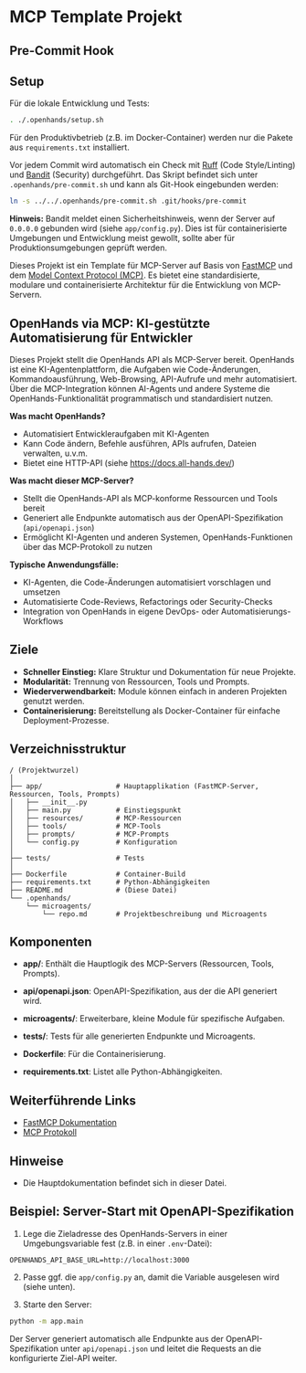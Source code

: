 # MCP Template Projekt

## Pre-Commit Hook
## Setup

Für die lokale Entwicklung und Tests:

```bash
. ./.openhands/setup.sh
```

Für den Produktivbetrieb (z.B. im Docker-Container) werden nur die Pakete aus `requirements.txt` installiert.



Vor jedem Commit wird automatisch ein Check mit [Ruff](https://github.com/astral-sh/ruff) (Code Style/Linting) und [Bandit](https://github.com/PyCQA/bandit) (Security) durchgeführt. Das Skript befindet sich unter `.openhands/pre-commit.sh` und kann als Git-Hook eingebunden werden:

```bash
ln -s ../../.openhands/pre-commit.sh .git/hooks/pre-commit
```

**Hinweis:** Bandit meldet einen Sicherheitshinweis, wenn der Server auf `0.0.0.0` gebunden wird (siehe `app/config.py`). Dies ist für containerisierte Umgebungen und Entwicklung meist gewollt, sollte aber für Produktionsumgebungen geprüft werden.


Dieses Projekt ist ein Template für MCP-Server auf Basis von [FastMCP](https://gofastmcp.com) und dem [Model Context Protocol (MCP)](https://modelcontextprotocol.io/introduction). Es bietet eine standardisierte, modulare und containerisierte Architektur für die Entwicklung von MCP-Servern.


## OpenHands via MCP: KI-gestützte Automatisierung für Entwickler

Dieses Projekt stellt die OpenHands API als MCP-Server bereit. OpenHands ist eine KI-Agentenplattform, die Aufgaben wie Code-Änderungen, Kommandoausführung, Web-Browsing, API-Aufrufe und mehr automatisiert. Über die MCP-Integration können AI-Agents und andere Systeme die OpenHands-Funktionalität programmatisch und standardisiert nutzen.

**Was macht OpenHands?**
- Automatisiert Entwickleraufgaben mit KI-Agenten
- Kann Code ändern, Befehle ausführen, APIs aufrufen, Dateien verwalten, u.v.m.
- Bietet eine HTTP-API (siehe https://docs.all-hands.dev/)

**Was macht dieser MCP-Server?**
- Stellt die OpenHands-API als MCP-konforme Ressourcen und Tools bereit
- Generiert alle Endpunkte automatisch aus der OpenAPI-Spezifikation (`api/openapi.json`)
- Ermöglicht KI-Agenten und anderen Systemen, OpenHands-Funktionen über das MCP-Protokoll zu nutzen

**Typische Anwendungsfälle:**
- KI-Agenten, die Code-Änderungen automatisiert vorschlagen und umsetzen
- Automatisierte Code-Reviews, Refactorings oder Security-Checks
- Integration von OpenHands in eigene DevOps- oder Automatisierungs-Workflows

## Ziele
- **Schneller Einstieg:** Klare Struktur und Dokumentation für neue Projekte.
- **Modularität:** Trennung von Ressourcen, Tools und Prompts.
- **Wiederverwendbarkeit:** Module können einfach in anderen Projekten genutzt werden.
- **Containerisierung:** Bereitstellung als Docker-Container für einfache Deployment-Prozesse.

## Verzeichnisstruktur

```
/ (Projektwurzel)
│
├── app/                  # Hauptapplikation (FastMCP-Server, Ressourcen, Tools, Prompts)
│   ├── __init__.py
│   ├── main.py           # Einstiegspunkt
│   ├── resources/        # MCP-Ressourcen
│   ├── tools/            # MCP-Tools
│   ├── prompts/          # MCP-Prompts
│   └── config.py         # Konfiguration
│
├── tests/                # Tests
│
├── Dockerfile            # Container-Build
├── requirements.txt      # Python-Abhängigkeiten
├── README.md             # (Diese Datei)
└── .openhands/
    └── microagents/
        └── repo.md       # Projektbeschreibung und Microagents
```

## Komponenten
- **app/**: Enthält die Hauptlogik des MCP-Servers (Ressourcen, Tools, Prompts).

- **api/openapi.json**: OpenAPI-Spezifikation, aus der die API generiert wird.
- **microagents/**: Erweiterbare, kleine Module für spezifische Aufgaben.
- **tests/**: Tests für alle generierten Endpunkte und Microagents.

- **Dockerfile**: Für die Containerisierung.
- **requirements.txt**: Listet alle Python-Abhängigkeiten.

## Weiterführende Links
- [FastMCP Dokumentation](https://gofastmcp.com)
- [MCP Protokoll](https://modelcontextprotocol.io/introduction)

## Hinweise
- Die Hauptdokumentation befindet sich in dieser Datei.

## Beispiel: Server-Start mit OpenAPI-Spezifikation

1. Lege die Zieladresse des OpenHands-Servers in einer Umgebungsvariable fest (z.B. in einer `.env`-Datei):

```
OPENHANDS_API_BASE_URL=http://localhost:3000
```

2. Passe ggf. die `app/config.py` an, damit die Variable ausgelesen wird (siehe unten).

3. Starte den Server:

```bash
python -m app.main
```

Der Server generiert automatisch alle Endpunkte aus der OpenAPI-Spezifikation unter `api/openapi.json` und leitet die Requests an die konfigurierte Ziel-API weiter.

